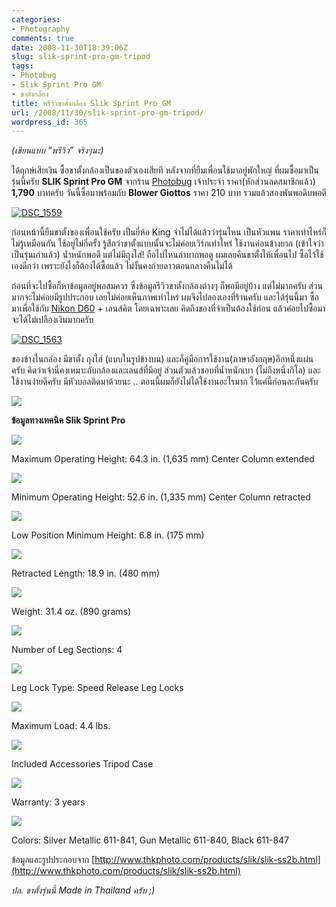 ```yaml
---
categories:
- Photography
comments: true
date: 2008-11-30T18:39:06Z
slug: slik-sprint-pro-gm-tripod
tags:
- Photobug
- Slik Sprint Pro GM
- ขาตั้งกล้อง
title: พรีวิวขาตั้งกล้อง Slik Sprint Pro GM
url: /2008/11/30/slik-sprint-pro-gm-tripod/
wordpress_id: 365
---
```


_(เขียนแบบ “พรีวิว” จริงๆนะ)_



ได้ฤกษ์เสียเงิน ซื้อขาตั้งกล้องเป็นของตัวเองเสียที หลังจากที่ยืมเพื่อนใช้มาอยู่พักใหญ่ ที่ผมซื้อมาเป็นรุ่นนี้ครับ **SLIK Sprint Pro GM** จากร้าน [Photobug](http://www.photobugonline.com) เจ้าประจำ ราคา(หักส่วนลดสมาชิกแล้ว) **1,790** บาทครับ วันนี้ซื้อมาพร้อมกับ **Blower Giottos** ราคา 210 บาท รวมแล้วสองพันพอดิบพอดี



[![DSC_1559](https://armno.in.th/wp-content/uploads/2008/11/dsc-1559-thumb.jpg)](https://armno.in.th/wp-content/uploads/2008/11/dsc-1559.jpg)



ก่อนหน้านี้ยืมขาตั้งของเพื่อนใช้ครับ เป็นยี่ห้อ King จำไม่ได้แล้วว่ารุ่นไหน เป็นหัวแพน ราคาเท่าไหร่ก็ไม่รู้เหมือนกัน ใช้อยู่ไม่กี่ครั้ง รู้สึกว่าขาตั้งแบบนั้นจะไม่ค่อยเวิร์กเท่าไหร่ ใช้งานค่อนข้างยาก (เข้าใจว่าเป็นรุ่นเก่าแล้ว) น้ำหนักพอดี แต่ไม่มีถุงใส่! ถือไปไหนลำบากพอดู ผมเลยคืนขาตั้งให้เพื่อนไป ซื้อไว้ใช้เองดีกว่า เพราะยังไงก็ต้องได้ซื้อแล้ว ไม่งั้นคงถ่ายดาวตอนกลางคืนไม่ได้



ก่อนที่จะไปซื้อก็หาข้อมูลอยู่พอสมควร ซึ่งข้อมูลรีวิวขาตั้งกล้องต่างๆ ก็พอมีอยู่บ้าง แต่ไม่มากครับ ส่วนมากจะไม่ค่อยมีรูปประกอบ เลยไม่ค่อยเห็นภาพเท่าไหร่ ผมจึงไปลองเองที่ร้านครับ และได้รุ่นนี้มา ซื้อมาเพื่อใช้กับ [Nikon D60](https://armno.in.th/content/nikon-d60) + เลนส์คิต โดยเฉพาะเลย คิดถึงของที่จำเป็นต้องใช้ก่อน แล้วค่อยไปซื้อมา จะได้ไม่เปลืองเงินมากครับ



[![DSC_1563](https://armno.in.th/wp-content/uploads/2008/11/dsc-1563-thumb.jpg)](https://armno.in.th/wp-content/uploads/2008/11/dsc-1563.jpg)



ของข้างในกล่อง มีขาตั้ง ถุงใส่ (แบบในรูปข้างบน) และก็คู่มือการใช้งาน(ภาษาอังกฤษ)อีกหนึ่งแผ่นครับ คิดว่าเจ้านี่คงเหมาะกับกล้องและเลนส์ที่มีอยู่ ส่วนตัวแล้วชอบที่น้ำหนักเบา (ไม่ถึงหนึ่งกิโล) และใช้งานง่ายดีครับ มีหัวบอลติดมาด้วยนะ .. ตอนนี้ผมก็ยังไม่ได้ใช้งานอะไรมาก ไว้แค่นี้ก่อนละกันครับ



![](http://www.thkphoto.com/products/slik/photos-l/sprint-pro-sl-a.jpg)



**ข้อมูลทางเทคนิค Slik Sprint Pro**



![](http://www.thkphoto.com/images/singlepixel.gif)



Maximum Operating Height: 64.3 in. (1,635 mm)
Center Column extended



![](http://www.thkphoto.com/images/singlepixel.gif)



Minimum Operating Height: 52.6 in. (1,335 mm)
Center Column retracted



![](http://www.thkphoto.com/images/singlepixel.gif)



Low Position Minimum Height: 6.8 in. (175 mm)



![](http://www.thkphoto.com/images/singlepixel.gif)



Retracted Length: 18.9 in. (480 mm)



![](http://www.thkphoto.com/images/singlepixel.gif)



Weight: 31.4 oz. (890 grams)



![](http://www.thkphoto.com/images/singlepixel.gif)



Number of Leg Sections: 4



![](http://www.thkphoto.com/images/singlepixel.gif)



Leg Lock Type: Speed Release Leg Locks



![](http://www.thkphoto.com/images/singlepixel.gif)



Maximum Load: 4.4 lbs.



![](http://www.thkphoto.com/images/singlepixel.gif)



Included Accessories Tripod Case



![](http://www.thkphoto.com/images/singlepixel.gif)



Warranty: 3 years



![](http://www.thkphoto.com/images/singlepixel.gif)



Colors: Silver Metallic 611-841, Gun Metallic 611-840, Black 611-847











ข้อมูลและรูปประกอบจาก [http://www.thkphoto.com/products/slik/slik-ss2b.html](http://www.thkphoto.com/products/slik/slik-ss2b.html)



_ปล. ขาตั้งรุ่นนี้ Made in Thailand ครับ ;)_
